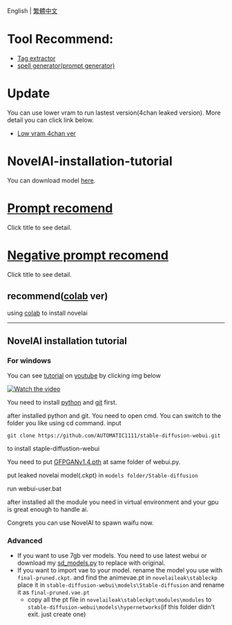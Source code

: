 English | [繁體中文](README_TCH.md)
# Tool Recommend:
* [Tag extractor](https://github.com/JingShing/AI-image-tag-extractor)
* [spell generator(prompt generator)](https://github.com/JingShing/AI-Drawing-Spell-Generator)
# Update
You can use lower vram to run lastest version(4chan leaked version). More detail you can click link below.
* [Low vram 4chan ver](https://github.com/JingShing/NovelAI-4chan-lowvram-ver)
# NovelAI-installation-tutorial
You can download model [here](https://cloudflare-ipfs.com/ipfs/bafybeicpamreyp2bsocyk3hpxr7ixb2g2rnrequub3j2ahrkdxbvfbvjc4/model.ckpt).

# [Prompt recomend](spell/spell_word_suggest.md)
Click title to see detail.
# [Negative prompt recomend](spell/negative_prompt.md)
Click title to see detail.

## recommend([colab](https://github.com/JingShing/novelai-colab-ver) ver)
using [colab](https://github.com/JingShing/novelai-colab-ver) to install novelai

---

## NovelAI installation tutorial
### For windows
You can see [tutorial](https://www.youtube.com/watch?v=8iz598BXTlg) on [youtube](https://www.youtube.com/watch?v=8iz598BXTlg) by clicking img below

<a href="http://www.youtube.com/watch?feature=player_embedded&v=8iz598BXTlg" target="_blank">
 <img src="http://img.youtube.com/vi/8iz598BXTlg/mqdefault.jpg" alt="Watch the video"/>
</a>

You need to install [python](https://www.python.org/downloads/release/python-3107/) and [git](https://git-scm.com/download/win) first.

after installed python and git. You need to open cmd. 
You can switch to the folder you like using cd command.
input
```
git clone https://github.com/AUTOMATIC1111/stable-diffusion-webui.git
```
to install staple-diffustion-webui

You need to put [GFPGANv1.4.pth](https://github.com/TencentARC/GFPGAN/releases/download/v1.3.0/GFPGANv1.4.pth) at same folder of webui.py.

put leaked novelai model(.ckpt) in ```models folder/Stable-diffusion```

run webui-user.bat

after installed all the module you need in virtual environment and your gpu is great enough to handle ai.

Congrets you can use NovelAI to spawn waifu now.

### Advanced
* If you want to use 7gb ver models. You need to use latest webui or download my [sd_models.py](modules/sd_models.py) to replace with original.
* If you want to import vae to your model. rename the model you use with ```final-pruned.ckpt```. and find the animevae.pt in ```novelaileak\stableckp``` place it in ```stable-diffusion-webui\models\Stable-diffusion``` and rename it as ```final-pruned.vae.pt```
  * copy all the pt file in ```novelaileak\stableckpt\modules\modules``` to ```stable-diffusion-webui\models\hypernetworks```(if this folder didn't exit. just create one)
